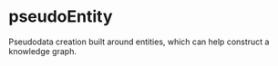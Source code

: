 # pseudoEntity
Pseudodata creation built around entities, which can help construct a knowledge graph.
